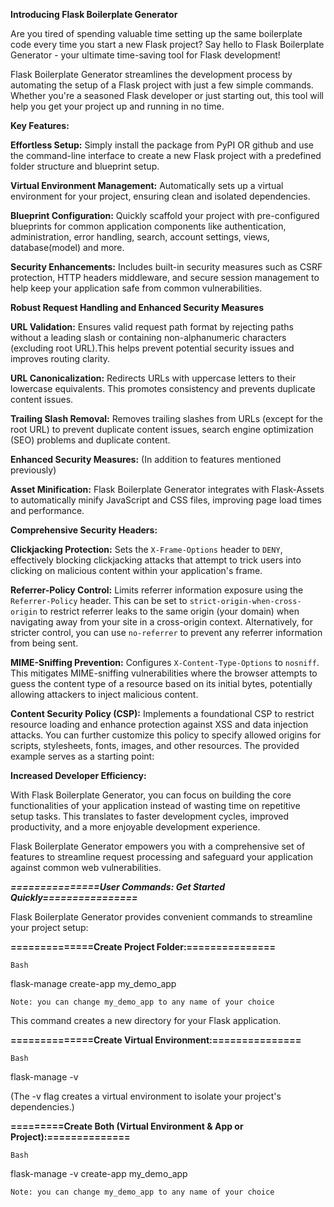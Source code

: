  **Introducing Flask Boilerplate Generator**

Are you tired of spending valuable time setting up the same boilerplate code every time you start a new Flask project? Say hello to Flask Boilerplate Generator - your ultimate time-saving tool for Flask development!

Flask Boilerplate Generator streamlines the development process by automating the setup of a Flask project with just a few simple commands. Whether you're a seasoned Flask developer or just starting out, this tool will help you get your project up and running in no time.


**Key Features:**

**Effortless Setup:** Simply install the package from PyPI OR github and use the command-line interface to create a new Flask project with a predefined folder structure and blueprint setup.

**Virtual Environment Management:** Automatically sets up a virtual environment for your project, ensuring clean and isolated dependencies.

**Blueprint Configuration:** Quickly scaffold your project with pre-configured blueprints for common application components like authentication, administration, error handling, search, account settings, views, database(model) and more.

**Security Enhancements:** Includes built-in security measures such as CSRF protection, HTTP headers middleware, and secure session management to help keep your application safe from common vulnerabilities.


**Robust Request Handling and Enhanced Security Measures**

**URL Validation:** Ensures valid request path format by rejecting paths without a leading slash or containing non-alphanumeric characters (excluding root URL).This helps prevent potential security issues and improves routing clarity.

**URL Canonicalization:** Redirects URLs with uppercase letters to their lowercase equivalents. This promotes consistency and prevents duplicate content issues.
  
**Trailing Slash Removal:** Removes trailing slashes from URLs (except for the root URL) to prevent duplicate content issues, search engine optimization (SEO) problems and duplicate content.

**Enhanced Security Measures:** (In addition to features mentioned previously)

**Asset Minification:** Flask Boilerplate Generator integrates with Flask-Assets to automatically minify JavaScript and CSS files, improving page load times and performance.


**Comprehensive Security Headers:**

**Clickjacking Protection:** Sets the `X-Frame-Options` header to `DENY`, effectively blocking clickjacking attacks that attempt to trick users into clicking on malicious content within your application's frame.
  
**Referrer-Policy Control:** Limits referrer information exposure using the `Referrer-Policy` header. This can be set to `strict-origin-when-cross-origin` to restrict referrer leaks to the same origin (your domain) when navigating away from your site in a cross-origin context. Alternatively, for stricter control, you can use `no-referrer` to prevent any referrer information from being sent.
  
**MIME-Sniffing Prevention:** Configures `X-Content-Type-Options` to `nosniff`. This mitigates MIME-sniffing vulnerabilities where the browser attempts to guess the content type of a resource based on its initial bytes, potentially allowing attackers to inject malicious content.

**Content Security Policy (CSP):** Implements a foundational CSP to restrict resource loading and enhance protection against XSS and data injection attacks. You can further customize this policy to specify allowed origins for scripts, stylesheets, fonts, images, and other resources. The provided example serves as a starting point:


**Increased Developer Efficiency:**

With Flask Boilerplate Generator, you can focus on building the core functionalities of your application instead of wasting time on repetitive setup tasks. This translates to faster development cycles, improved productivity, and a more enjoyable development experience.

Flask Boilerplate Generator empowers you with a comprehensive set of features to streamline request processing and safeguard your application against common web vulnerabilities.


***===============User Commands: Get Started Quickly================***

Flask Boilerplate Generator provides convenient commands to streamline your project setup:

**==============Create Project Folder:===============**

`Bash`

flask-manage create-app my_demo_app 

`Note: you can change my_demo_app to any name of your choice`

This command creates a new directory for your Flask application.

**==============Create Virtual Environment:===============**

`Bash`

flask-manage -v

(The -v flag creates a virtual environment to isolate your project's dependencies.)

**=========Create Both (Virtual Environment & App or Project):==============**

`Bash`

flask-manage -v create-app my_demo_app

`Note: you can change my_demo_app to any name of your choice`